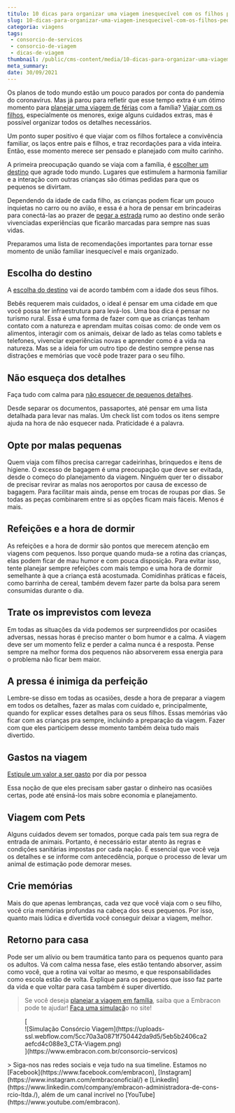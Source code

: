 ```yaml
---
titulo: 10 dicas para organizar uma viagem inesquecível com os filhos pequenos
slug: 10-dicas-para-organizar-uma-viagem-inesquecivel-com-os-filhos-pequenos
categoria: viagens
tags:
 - consorcio-de-servicos
 - consorcio-de-viagem
 - dicas-de-viagem
thumbnail: /public/cms-content/media/10-dicas-para-organizar-uma-viagem-inesquecivel-com-os-filhos-pequenos.jpg
meta_summary: 
date: 30/09/2021
---
```

Os planos de todo mundo estão um pouco parados por conta do pandemia do coronavírus. Mas já parou para refletir que esse tempo extra é um ótimo momento para [planejar uma viagem de férias](https://www.embracon.com.br/consorcio-servicos) com a família? [Viajar com os filhos](https://www.embracon.com.br/blog/4-motivos-para-investir-em-intercambio-para-os-filhos), especialmente os menores, exige alguns cuidados extras, mas é possível organizar todos os detalhes necessários.

Um ponto super positivo é que viajar com os filhos fortalece a convivência familiar, os laços entre pais e filhos, e traz recordações para a vida inteira. Então, esse momento merece ser pensado e planejado com muito carinho.

A primeira preocupação quando se viaja com a família, é [escolher um destino](https://www.embracon.com.br/blog/conheca-4-destinos-incriveis-para-passar-ferias-em-familia) que agrade todo mundo. Lugares que estimulem a harmonia familiar e a interação com outras crianças são ótimas pedidas para que os pequenos se divirtam.

Dependendo da idade de cada filho, as crianças podem ficar um pouco inquietas no carro ou no avião, e essa é a hora de pensar em brincadeiras para conectá-las ao prazer de [pegar a estrada](https://www.embracon.com.br/blog/3-lugares-incriveis-para-viajar-de-carro) rumo ao destino onde serão vivenciadas experiências que ficarão marcadas para sempre nas suas vidas.

Preparamos uma lista de recomendações importantes para tornar esse momento de união familiar inesquecível e mais organizado.

Escolha do destino
------------------

A [escolha do destino](https://www.embracon.com.br/blog/como-escolher-um-destino-de-ferias-com-a-familia-confira-aqui) vai de acordo também com a idade dos seus filhos.

Bebês requerem mais cuidados, o ideal é pensar em uma cidade em que você possa ter infraestrutura para levá-los. Uma boa dica é pensar no turismo rural. Essa é uma forma de fazer com que as crianças tenham contato com a natureza e aprendam muitas coisas como: de onde vem os alimentos, interagir com os animais, deixar de lado as telas como tablets e telefones, vivenciar experiências novas e aprender como é a vida na natureza. Mas se a ideia for um outro tipo de destino sempre pense nas distrações e memórias que você pode trazer para o seu filho.

Não esqueça dos detalhes
------------------------

Faça tudo com calma para [não esquecer de pequenos detalhes](https://www.embracon.com.br/blog/quer-saber-como-organizar-uma-viagem-aqui-esta-o-passo-a-passo).

Desde separar os documentos, passaportes, até pensar em uma lista detalhada para levar nas malas. Um check list com todos os itens sempre ajuda na hora de não esquecer nada. Praticidade é a palavra.

Opte por malas pequenas 
------------------------

Quem viaja com filhos precisa carregar cadeirinhas, brinquedos e itens de higiene. O excesso de bagagem é uma preocupação que deve ser evitada, desde o começo do planejamento da viagem. Ninguém quer ter o dissabor de precisar revirar as malas nos aeroportos por causa de excesso de bagagem. Para facilitar mais ainda, pense em trocas de roupas por dias. Se todas as peças combinarem entre si as opções ficam mais fáceis. Menos é mais.

Refeições e a hora de dormir 
-----------------------------

As refeições e a hora de dormir são pontos que merecem atenção em viagens com pequenos. Isso porque quando muda-se a rotina das crianças, elas podem ficar de mau humor e com pouca disposição. Para evitar isso, tente planejar sempre refeições com mais tempo e uma hora de dormir semelhante à que a criança está acostumada. Comidinhas práticas e fáceis, como barrinha de cereal, também devem fazer parte da bolsa para serem consumidas durante o dia.

Trate os imprevistos com leveza
-------------------------------

Em todas as situações da vida podemos ser surpreendidos por ocasiões adversas, nessas horas é preciso manter o bom humor e a calma. A viagem deve ser um momento feliz e perder a calma nunca é a resposta. Pense sempre na melhor forma dos pequenos não absorverem essa energia para o problema não ficar bem maior.

A pressa é inimiga da perfeição
-------------------------------

Lembre-se disso em todas as ocasiões, desde a hora de preparar a viagem em todos os detalhes, fazer as malas com cuidado e, principalmente, quando for explicar esses detalhes para os seus filhos. Essas memórias vão ficar com as crianças pra sempre, incluindo a preparação da viagem. Fazer com que eles participem desse momento também deixa tudo mais divertido.

Gastos na viagem
----------------

[Estipule um valor a ser gasto](https://www.embracon.com.br/blog/confira-estas-4-dicas-financeiras-para-planejar-uma-viagem-em-familia) por dia por pessoa

Essa noção de que eles precisam saber gastar o dinheiro nas ocasiões certas, pode até ensiná-los mais sobre economia e planejamento.

Viagem com Pets
---------------

Alguns cuidados devem ser tomados, porque cada país tem sua regra de entrada de animais. Portanto, é necessário estar atento às regras e condições sanitárias impostas por cada nação. É essencial que você veja os detalhes e se informe com antecedência, porque o processo de levar um animal de estimação pode demorar meses.

Crie memórias
-------------

Mais do que apenas lembranças, cada vez que você viaja com o seu filho, você cria memórias profundas na cabeça dos seus pequenos. Por isso, quanto mais lúdica e divertida você conseguir deixar a viagem, melhor.

Retorno para casa
-----------------

Pode ser um alívio ou bem traumática tanto para os pequenos quanto para os adultos. Vá com calma nessa fase, eles estão tentando absorver, assim como você, que a rotina vai voltar ao mesmo, e que responsabilidades como escola estão de volta. Explique para os pequenos que isso faz parte da vida e que voltar para casa também é super divertido.

> Se você deseja [planejar a viagem em família](https://www.embracon.com.br/consorcio-servicos), saiba que a Embracon pode te ajudar! [Faça uma simulaçã](https://www.embracon.com.br/consorcio-servicos)o no site!

<figure class="w-richtext-figure-type-image w-richtext-align-center">[<div>![Simulação Consórcio Viagem](https://uploads-ssl.webflow.com/5cc70a3a0871f750442da9d5/5eb5b2406ca2aefcd4c088e3_CTA-Viagem.png)</div>](https://www.embracon.com.br/consorcio-servicos)</figure>> Siga-nos nas redes sociais e veja tudo na sua timeline. Estamos no [Facebook](https://www.facebook.com/embracon), [Instagram](https://www.instagram.com/embraconoficial/) e [LinkedIn](https://www.linkedin.com/company/embracon-administradora-de-cons-rcio-ltda./), além de um canal incrível no [YouTube](https://www.youtube.com/embracon).
